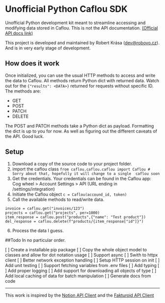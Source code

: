 # Unofficial Python Caflou SDK

Unofficial Python development kit meant to streamline accessing and modifying data stored in Caflou. This is not the API documentation. [(Official API docs link)](https://documenter.getpostman.com/view/4786951/RWMFrTQC)

This project is developed and maintained by Robert Krása ([dev@robovo.cz](mailto:"dev@robovo.cz")). And is in very early stage of development.

## How does it work

Once initialized, you can use the usual HTTP methods to access and write the data to Caflou. All methods return Python dict with returned data. Watch out for the `{"results": <DATA>}` returned for requests without specific ID.
The methods are:
- GET
- POST
- PATCH
- DELETE

The POST and PATCH methods take a Python dict as payload. Formatting the dict is up to you for now. As well as figuring out the different caveats of the API. Good luck.


## Setup

1. Download a copy of the source code to your project folder.
2. import the caflou class
    `from caflou.caflou.caflou import Caflou # Sorry about that, hopefully it will change to a single  caflou soon`
3. Get the credentials. Your credentials can be found in the Caflou app: Cog wheel > Account Settings > API  (URL ending in /settings/integration)
4. Initiate the Caflou object `c = Caflou(accound_id, token)`
5. Call the available methods to read/write data.
  ```
  invoice = caflou.get("invoices/123")
  projects = caflou.get("projects", per=1000)
  item_response = caflou.post("products",{"name": "Test product"})
  del_response = caflou.delete(f"products/{item_response["id"]}")
  ```
6. Process the data I guess.


##Todo
In no particular order.

[ ] Create a installable pip package
[ ] Copy the whole object model to classes and allow for dot notation usage
[ ] Support async
[ ] Swith to httpx client
[ ] Better network exception handling
[ ] Setup HTTP session on init
[ ] Add unit testing
[ ] Support fetching variables from .env files
[ ] Add typing
[ ] Add proper logging
[ ] Add support for downloading all objects of type
[ ] Add local caching of data for batch manipulation
[ ] Generate docs from code

----

This work is inspired by the [Notion API Client](https://github.com/ramnes/notion-sdk-py) and the [Fakturoid API Client]()